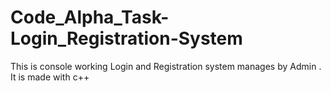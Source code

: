 # Code_Alpha_Task-Login_Registration-System
This is console working Login and Registration system manages by Admin . It is made with c++
